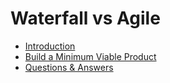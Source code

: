 # Waterfall vs Agile

- [Introduction](./01_Introduction.md)
- [Build a Minimum Viable Product](./02_Build-Minimum-Viable-Product.md)
- [Questions & Answers](./03_QA.md)